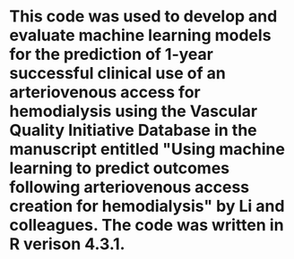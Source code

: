 # This code was used to develop and evaluate machine learning models for the prediction of 1-year successful clinical use of an arteriovenous access for hemodialysis using the Vascular Quality Initiative Database in the manuscript entitled "Using machine learning to predict outcomes following arteriovenous access creation for hemodialysis" by Li and colleagues. The code was written in R verison 4.3.1.
